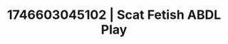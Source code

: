 ---
categories:
- Spiritual kink
- Satin sheets
- AI-generated
- Softcore surrealism
- Sensual slow talk
- Hands-on body
- ASMR
- Cosplay
image: /assets/images/1746603045102.jpg
layout: post
seo:
  description: Featured content with high-quality Scat Fetish, ABDL Play. HD images
    available.
  keywords: Scat Fetish, ABDL Play
  og_image: /assets/images/1746603045102.jpg
  schema_type: VisualArtwork
tags:
- '#1746603045102'
- ABDL Play
- Scat Fetish
title: 1746603045102 | Scat Fetish ABDL Play
---